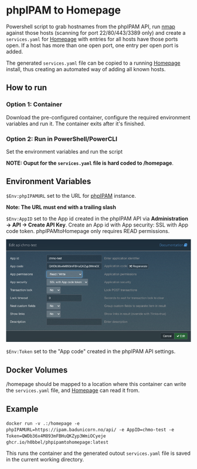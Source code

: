# phpIPAM to Homepage

Powershell script to grab hostnames from the phpIPAM API, run [nmap](https://nmap.org/) against those hosts (scanning for port 22/80/443/3389 only) and create a `services.yaml` for [Homepage](https://gethomepage.dev/) with entries for all hosts have those ports open. If a host has more than one open port, one entry per open port is added.

The generated `services.yaml` file can be copied to a running [Homepage](https://gethomepage.dev/) install, thus creating an automated way of adding all known hosts.

## How to run

### Option 1: Container

Download the pre-configured container, configure the required environment variables and run it. The container exits after it's finished.

### Option 2: Run in PowerShell/PowerCLI

Set the environment variables and run the script

**NOTE: Ouput for the `services.yaml` file is hard coded to /homepage**. 

## Environment Variables

`$Env:phpIPAMURL` set to the URL for [phpIPAM](https://phpipam.net/) instance.

**Note: The URL must end with a trailing slash**

`$Env:AppID` set to the App id created in the phpIPAM API via **Administration -> API -> Create API Key**. Create an App id with App security: SSL with App code token. phpIPAMtoHomepage only requires READ permissions.

![screenshot](https://github.com/h0bbel/phpIPAMtoHomepage/blob/main/img/phpipamapi01.png)

`$Env:Token` set to the "App code" created in the phpIPAM API settings.

## Docker Volumes

/homepage should be mapped to a location where this container can write the `services.yaml` file, and [Homepage](https://gethomepage.dev/) can read it from.

## Example

`docker run -v .:/homepage -e phpIPAMURL=https://ipam.badunicorn.no/api/ -e AppID=chmo-test -e Token=QWDb36x4M893mFBHuQKZyp3WmiOCyeje ghcr.io/h0bbel/phpipamtohomepage:latest`

This runs the container and the generated outout `services.yaml` file is saved in the current working directory.
